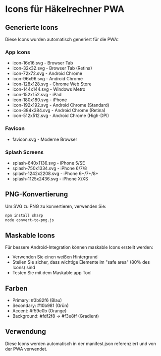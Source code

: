 # Icons für Häkelrechner PWA

## Generierte Icons

Diese Icons wurden automatisch generiert für die PWA:

### App Icons
- icon-16x16.svg - Browser Tab
- icon-32x32.svg - Browser Tab (Retina)
- icon-72x72.svg - Android Chrome
- icon-96x96.svg - Android Chrome
- icon-128x128.svg - Chrome Web Store
- icon-144x144.svg - Windows Metro
- icon-152x152.svg - iPad
- icon-180x180.svg - iPhone
- icon-192x192.svg - Android Chrome (Standard)
- icon-384x384.svg - Android Chrome (Retina)
- icon-512x512.svg - Android Chrome (High-DPI)

### Favicon
- favicon.svg - Moderne Browser

### Splash Screens
- splash-640x1136.svg - iPhone 5/SE
- splash-750x1334.svg - iPhone 6/7/8
- splash-1242x2208.svg - iPhone 6+/7+/8+
- splash-1125x2436.svg - iPhone X/XS

## PNG-Konvertierung

Um SVG zu PNG zu konvertieren, verwenden Sie:

```bash
npm install sharp
node convert-to-png.js
```

## Maskable Icons

Für bessere Android-Integration können maskable Icons erstellt werden:
- Verwenden Sie einen weißen Hintergrund
- Stellen Sie sicher, dass wichtige Elemente im "safe area" (80% des Icons) sind
- Testen Sie mit dem Maskable.app Tool

## Farben

- Primary: #3b82f6 (Blau)
- Secondary: #10b981 (Grün)
- Accent: #f59e0b (Orange)
- Background: #fdf2f8 → #f3e8ff (Gradient)

## Verwendung

Diese Icons werden automatisch in der manifest.json referenziert und von der PWA verwendet.
